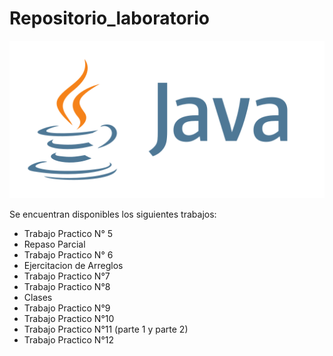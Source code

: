 # Repositorio_laboratorio
![Imagen ilustrativa de la materia](java.png)

Se encuentran disponibles los siguientes trabajos:
- Trabajo Practico N° 5
- Repaso Parcial
- Trabajo Practico N° 6
- Ejercitacion de Arreglos
- Trabajo Practico N°7
- Trabajo Practico N°8
- Clases
- Trabajo Practico N°9
- Trabajo Practico N°10
- Trabajo Practico N°11 (parte 1 y parte 2)
- Trabajo Practico N°12
